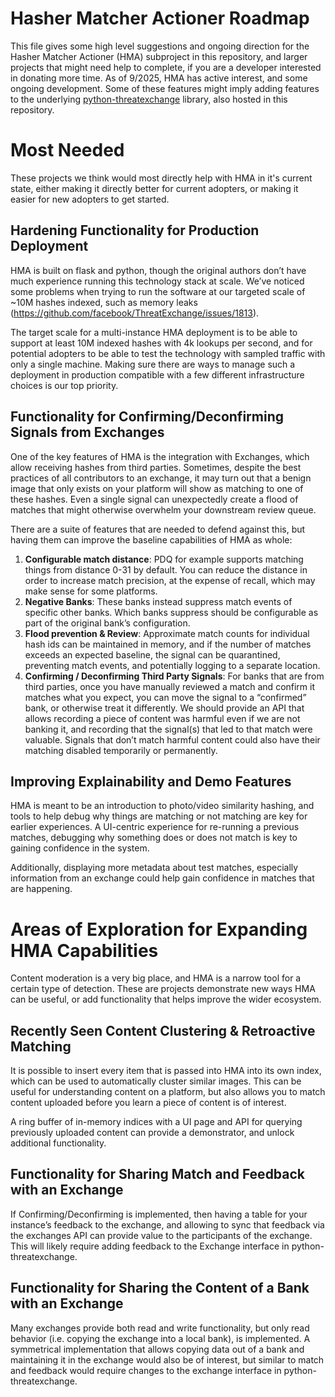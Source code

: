 # Hasher Matcher Actioner Roadmap
This file gives some high level suggestions and ongoing direction for the Hasher Matcher Actioner (HMA) subproject in this repository, and larger projects that might need help to complete, if you are a developer interested in donating more time.
As of 9/2025, HMA has active interest, and some ongoing development. Some of these features might imply adding features to the underlying [python-threatexchange](https://github.com/facebook/ThreatExchange/tree/main/python-threatexchange) library, also hosted in this repository.

# Most Needed
These projects we think would most directly help with HMA in it's current state, either making it directly better for current adopters, or making it easier for new adopters to get started.

## Hardening Functionality for Production Deployment
HMA is built on flask and python, though the original authors don’t have much experience running this technology stack at scale. We’ve noticed some problems when trying to run the software at our targeted scale of ~10M hashes indexed, such as memory leaks (https://github.com/facebook/ThreatExchange/issues/1813).

The target scale for a multi-instance HMA deployment is to be able to support at least 10M indexed hashes with 4k lookups per second, and for potential adopters to be able to test the technology with sampled traffic with only a single machine. Making sure there are ways to manage such a deployment in production compatible with a few different infrastructure choices is our top priority.

## Functionality for Confirming/Deconfirming Signals from Exchanges
One of the key features of HMA is the integration with Exchanges, which allow receiving hashes from third parties. Sometimes, despite the best practices of all contributors to an exchange, it may turn out that a benign image that only exists on your platform will show as matching to one of these hashes. Even a single signal can unexpectedly create a flood of matches that might otherwise overwhelm your downstream review queue.

There are a suite of features that are needed to defend against this, but having them can improve the baseline capabilities of HMA as whole:
1. **Configurable match distance**: PDQ for example supports matching things from distance 0-31 by default. You can reduce the distance in order to increase match precision, at the expense of recall, which may make sense for some platforms.
1. **Negative Banks**: These banks instead suppress match events of specific other banks. Which banks suppress should be configurable as part of the original bank’s configuration.
1. **Flood prevention & Review**: Approximate match counts for individual hash ids can be maintained in memory, and if the number of matches exceeds an expected baseline, the signal can be quarantined, preventing match events, and potentially logging to a separate location.
1. **Confirming / Deconfirming Third Party Signals**: For banks that are from third parties, once you have manually reviewed a match and confirm it matches what you expect, you can move the signal to a “confirmed” bank, or otherwise treat it differently. We should provide an API that allows recording a piece of content was harmful even if we are not banking it, and recording that the signal(s) that led to that match were valuable. Signals that don’t match harmful content could also have their matching disabled temporarily or permanently. 

## Improving Explainability and Demo Features
HMA is meant to be an introduction to photo/video similarity hashing, and tools to help debug why things are matching or not matching are key for earlier experiences. A UI-centric experience for re-running a previous matches, debugging why something does or does not match is key to gaining confidence in the system.

Additionally, displaying more metadata about test matches, especially information from an exchange could help gain confidence in matches that are happening. 

# Areas of Exploration for Expanding HMA Capabilities
Content moderation is a very big place, and HMA is a narrow tool for a certain type of detection. These are projects demonstrate new ways HMA can be useful, or add functionality that helps improve the wider ecosystem.

## Recently Seen Content Clustering & Retroactive Matching
It is possible to insert every item that is passed into HMA into its own index, which can be used to automatically cluster similar images. This can be useful for understanding content on a platform, but also allows you to match content uploaded before you learn a piece of content is of interest. 

A ring buffer of in-memory indices with a UI page and API for querying previously uploaded content can provide a demonstrator, and unlock additional functionality.

## Functionality for Sharing Match and Feedback with an Exchange
If Confirming/Deconfirming is implemented, then having a table for your instance’s feedback to the exchange, and allowing to sync that feedback via the exchanges API can provide value to the participants of the exchange. This will likely require adding feedback to the Exchange interface in python-threatexchange.

## Functionality for Sharing the Content of a Bank with an Exchange
Many exchanges provide both read and write functionality, but only read behavior (i.e. copying the exchange into a local bank), is implemented. A symmetrical implementation that allows copying data out of a bank and maintaining it in the exchange would also be of interest, but similar to match and feedback would require changes to the exchange interface in python-threatexchange.
